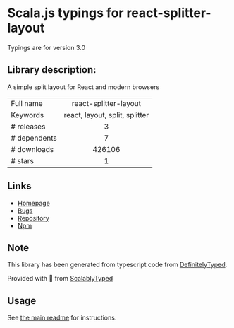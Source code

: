 
# Scala.js typings for react-splitter-layout

Typings are for version 3.0

## Library description:
A simple split layout for React and modern browsers

|                    |                 |
| ------------------ | :-------------: |
| Full name          | react-splitter-layout |
| Keywords           | react, layout, split, splitter |
| # releases         | 3 |
| # dependents       | 7 |
| # downloads        | 426106 |
| # stars            | 1 |

## Links
- [Homepage](https://github.com/zesik/react-splitter-layout#readme)
- [Bugs](https://github.com/zesik/react-splitter-layout/issues)
- [Repository](https://github.com/zesik/react-splitter-layout)
- [Npm](https://www.npmjs.com/package/react-splitter-layout)
    


## Note
This library has been generated from typescript code from [DefinitelyTyped](https://definitelytyped.org).

Provided with :purple_heart: from [ScalablyTyped](https://github.com/oyvindberg/ScalablyTyped)

## Usage
See [the main readme](../../readme.md) for instructions.


